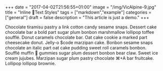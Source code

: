 +++
date = "2017-04-02T21:56:55+01:00"
image = "/img/VicAlpine-9.jpg"
title = "Inline 🐣Text Styles"
tags = ["markdown","example"]
categories = ["general"]
draft = false
description = "This article is just a demo."
+++

Chocolate tiramisu pastry a link cotton candy sesame snaps. Dessert cake chocolate bar a bold part sugar plum bonbon marshmallow lollipop toffee soufflé. Donut caramels chocolate bar. Oat cake cookie a marked part cheesecake donut. Jelly-o <some> $code marzipan cake. Bonbon sesame snaps chocolate an italic part oat cake pudding sweet roll caramels bonbon. Soufflé muffin 👻 gummies sugar plum dessert bonbon bear claw. Sweet ice cream jujubes. Marzipan sugar plum pastry chocolate ⌘+A bar fruitcake. Lollipop lollipop brownie.